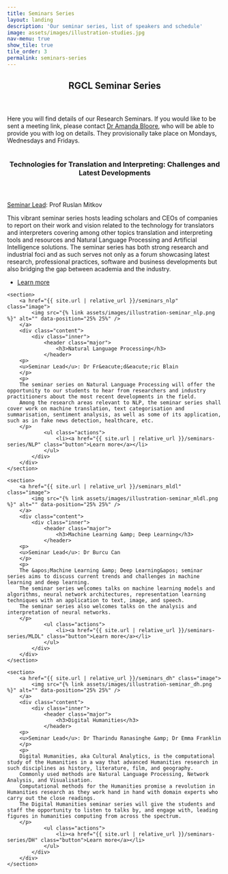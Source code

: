 ```yaml
---
title: Seminars Series
layout: landing
description: 'Our seminar series, list of speakers and schedule' 
image: assets/images/illustration-studies.jpg
nav-menu: true
show_tile: true
tile_order: 3
permalink: seminars-series
---
```


<!-- Main -->
<div id="main">

<!-- One -->
<section id="one">
	<div class="inner">
		<header class="major">
			<h2>RGCL Seminar Series</h2>
		</header>
    <p>
    Here you will find details of our Research Seminars.
    If you would like to be sent a meeting link, please contact&nbsp;<a href="mailto:A.Bloore@wlv.ac.uk">Dr Amanda Bloore</a>, who will be able to provide you with log on details.
    They provisionally take place on Mondays, Wednesdays and Fridays.
    </p>
	</div>
</section>

<!-- Two -->
<section id="two" class="spotlights">
	<section>
		<a href="{{ site.url | relative_url }}/seminars_emtti" class="image">
			<img src="{% link assets/images/illustration-seminar_emtti.png %}" alt="" data-position="25% 25%" />
		</a>
		<div class="content">
			<div class="inner">
				<header class="major">
					<h3>Technologies for Translation and Interpreting: Challenges and Latest Developments</h3>
				</header>
        <p>
        <u>Seminar Lead</u>: Prof Ruslan Mitkov
        </p>
				<p>
        This vibrant seminar series hosts leading scholars and CEOs of companies to report on their work and vision related to the technology for translators and interpreters covering among other topics translation and interpreting tools and resources and Natural Language Processing and Artificial Intelligence solutions. 
        The seminar series has both strong research and industrial foci and as such serves not only as a forum showcasing latest research, professional practices, software and business developments but also bridging the gap between academia and the industry.
        </p>
				<ul class="actions">
					<li><a href="{{ site.url | relative_url }}/seminars-series/EMTTI" class="button">Learn more</a></li>
				</ul>
			</div>
		</div>
	</section>

	<section>
		<a href="{{ site.url | relative_url }}/seminars_nlp" class="image">
			<img src="{% link assets/images/illustration-seminar_nlp.png %}" alt="" data-position="25% 25%" />
		</a>
		<div class="content">
			<div class="inner">
				<header class="major">
					<h3>Natural Language Processing</h3>
				</header>
        <p>
        <u>Seminar Lead</u>: Dr Fr&eacute;d&eacute;ric Blain 
        </p>
        <p>
        The seminar series on Natural Language Processing will offer the opportunity to our students to hear from researchers and industry practitioners about the most recent developments in the field.
        Among the research areas relevant to NLP, the seminar series shall cover work on machine translation, text categorisation and summarisation, sentiment analysis, as well as some of its application, such as in fake news detection, healthcare, etc.
        </p>
				<ul class="actions">
					<li><a href="{{ site.url | relative_url }}/seminars-series/NLP" class="button">Learn more</a></li>
				</ul>
			</div>
		</div>
	</section>

	<section>
		<a href="{{ site.url | relative_url }}/seminars_mldl" class="image">
			<img src="{% link assets/images/illustration-seminar_mldl.png %}" alt="" data-position="25% 25%" />
		</a>
		<div class="content">
			<div class="inner">
				<header class="major">
					<h3>Machine Learning &amp; Deep Learning</h3>
				</header>
        <p>
        <u>Seminar Lead</u>: Dr Burcu Can
        </p>
        <p>
        The &apos;Machine Learning &amp; Deep Learning&apos; seminar series aims to discuss current trends and challenges in machine learning and deep learning.
        The seminar series welcomes talks on machine learning models and algorithms, neural network architectures, representation learning techniques with an application to text, image, and speech.
        The seminar series also welcomes talks on the analysis and interpretation of neural networks.
        </p>
				<ul class="actions">
					<li><a href="{{ site.url | relative_url }}/seminars-series/MLDL" class="button">Learn more</a></li>
				</ul>
			</div>
		</div>
	</section>

	<section>
		<a href="{{ site.url | relative_url }}/seminars_dh" class="image">
			<img src="{% link assets/images/illustration-seminar_dh.png %}" alt="" data-position="25% 25%" />
		</a>
		<div class="content">
			<div class="inner">
				<header class="major">
					<h3>Digital Humanities</h3>
				</header>
        <p>
        <u>Seminar Lead</u>: Dr Tharindu Ranasinghe &amp; Dr Emma Franklin
        </p>
        <p>
        Digital Humanities, aka Cultural Analytics, is the computational study of the Humanities in a way that advanced Humanities research in such disciplines as history, literature, film, and geography.
        Commonly used methods are Natural Language Processing, Network Analysis, and Visualisation.
        Computational methods for the Humanities promise a revolution in Humanities research as they work hand in hand with domain experts who carry out the close readings.
        The Digital Humanities seminar series will give the students and staff the opportunity to listen to talks by, and engage with, leading figures in humanities computing from across the spectrum.
        </p>
				<ul class="actions">
					<li><a href="{{ site.url | relative_url }}/seminars-series/DH" class="button">Learn more</a></li>
				</ul>
			</div>
		</div>
	</section>
</section>

</div>
